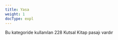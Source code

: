 ```yaml
---
title: Yasa
weight: 1
docType: expl
---
```


Bu kategoride kullanılan 228 Kutsal Kitap pasajı vardır
